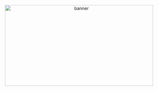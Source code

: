 <div align="center">
  <img src="[[https://i.gifer.com/2FxK.gif](https://gifer.com/embed/2FxK)](https://favim.com/pd/p/orig/2018/09/02/anime-pixel-anime-gif-pixel-blossom-Favim.com-6261586.gif)" height="263.415" width="480" alt="banner"  />
 

